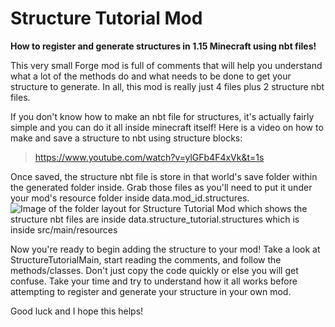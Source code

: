 # Structure Tutorial Mod
 **How to register and generate structures in 1.15 Minecraft using nbt files!**
 
 This very small Forge mod is full of comments that will help you understand what a lot of the methods do and what needs to be done to get your structure to generate. In all, this mod is really just 4 files plus 2 structure nbt files.  

If you don't know how to make an nbt file for structures, it's actually fairly simple and you can do it all inside minecraft itself! Here is a video on how to make and save a structure to nbt using structure blocks: 
>https://www.youtube.com/watch?v=ylGFb4F4xVk&t=1s 

Once saved, the structure nbt file is store in that world's save folder within the generated folder inside. Grab those files as you'll need to put it under your mod's resource folder inside data.mod_id.structures.
![Image of the folder layout for Structure Tutorial Mod which shows the structure nbt files are inside data.structure_tutorial.structures which is inside src/main/resources](https://i.imgur.com/hNZoCql.png)

Now you're ready to begin adding the structure to your mod! Take a look at StructureTutorialMain, start reading the comments, and follow the methods/classes. Don't just copy the code quickly or else you will get confuse. Take your time and try to understand how it all works before attempting to register and generate your structure in your own mod.

Good luck and I hope this helps!
